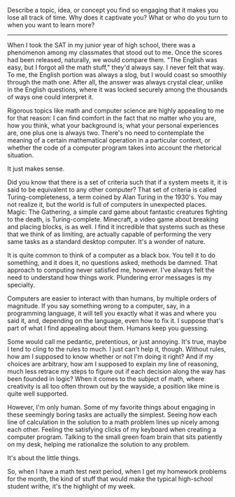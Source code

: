 Describe a topic, idea, or concept you find so engaging that it makes you lose
all track of time. Why does it captivate you? What or who do you turn to when
you want to learn more?

---

When I took the SAT in my junior year of high school, there was a phenomenon
among my classmates that stood out to me. Once the scores had been released,
naturally, we would compare them. "The English was easy, but I forgot all the
math stuff," they'd always say. I never felt that way. To me, the English
portion was always a slog, but I would coast so smoothly through the math one.
After all, the answer was always crystal clear, unlike in the English
questions, where it was locked securely among the thousands of ways one could
interpret it.

Rigorous topics like math and computer science are highly appealing to me for
that reason: I can find comfort in the fact that no matter who you are, how you
think, what your background is, what your personal experiences are, one plus
one is always two. There's no need to contemplate the meaning of a certain
mathematical operation in a particular context, or whether the code of a
computer program takes into account the rhetorical situation.

It just makes sense.

Did you know that there is a set of criteria such that if a system meets it, it
is said to be equivalent to any other computer? That set of criteria is called
Turing-completeness, a term coined by Alan Turing in the 1930's. You may not
realize it, but the world is full of computers in unexpected places. Magic: The
Gathering, a simple card game about fantastic creatures fighting to the death,
is Turing-complete. Minecraft, a video game about breaking and placing blocks,
is as well. I find it incredible that systems such as these that we think of as
limiting, are actually capable of performing the very same tasks as a standard
desktop computer. It's a wonder of nature.

It is quite common to think of a computer as a black box. You tell it to do
something, and it does it, no questions asked, methods be damned. That approach
to computing never satisfied me, however. I've always felt the need to
understand how things work. Plundering error messages is my specialty.

Computers are easier to interact with than humans, by multiple orders of
magnitude. If you say something wrong to a computer, say, in a programming
language, it will tell you exactly what it was and where you said it, and,
depending on the language, even how to fix it. I suppose that's part of what I
find appealing about them. Humans keep you guessing.

Some would call me pedantic, pretentious, or just annoying. It's true, maybe I
tend to cling to the rules to much. I just can't help it, though. Without
rules, how am I supposed to know whether or not I'm doing it right? And if my
choices are arbitrary, how am I supposed to explain my line of reasoning, much
less retrace my steps to figure out if each decision along the way has been
founded in logic? When it comes to the subject of math, where creativity is all
too often thrown out by the wayside, a position like mine is quite well
supported.

However, I'm only human. Some of my favorite things about engaging in these
seemingly boring tasks are actually the simplest. Seeing how each line of
calculation in the solution to a math problem lines up nicely among each other.
Feeling the satisfying clicks of my keyboard when creating a computer program.
Talking to the small green foam brain that sits patiently on my desk, helping
me rationalize the solution to any problem.

It's about the little things.

So, when I have a math test next period, when I get my homework problems for
the month, the kind of stuff that would make the typical high-school student
writhe, it's the highlight of my week.
